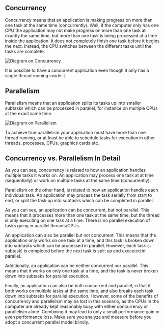 ## Concurrency

Concurrency means that an application is making progress on more than one task at the same time (concurrently). Well,
if the computer only has one CPU the application may not make progress on more than one task at exactly the same time,
but more than one task is being processed at a time inside the application. It does not completely finish one task
before it begins the next. Instead, the CPU switches between the different tasks until the tasks are complete.

![Diagram on Concurrency](../images/concurrency-vs-parallelism-1.png)

It is possible to have a concurrent application even though it only has a single thread running inside it.

## Parallelism

Parallelism means that an application splits its tasks up into smaller subtasks which can be processed in parallel, for
instance on multiple CPUs at the exact same time.

![Diagram on Parallelism](../images/concurrency-vs-parallelism-2.png)

To achieve true parallelism your application must have more than one thread running, or at least be able to schedule
tasks for execution in other threads, processes, CPUs, graphics cards etc.

## Concurrency vs. Parallelism In Detail

As you can see, concurrency is related to how an application handles multiple tasks it works on. An application may
process one task at at time (sequentially) or work on multiple tasks at the same time (concurrently).

Parallelism on the other hand, is related to how an application handles each individual task. An application may process
the task serially from start to end, or split the task up into subtasks which can be completed in parallel.

As you can see, an application can be concurrent, but not parallel. This means that it processes more than one task at
the same time, but the thread is only executing on one task at a time. There is no parallel execution of tasks going in
parallel threads/CPUs.

An application can also be parallel but not concurrent. This means that the application only works on one task at a
time, and this task is broken down into subtasks which can be processed in parallel. However, each task (+ subtask) is
completed before the next task is split up and executed in parallel.

Additionally, an application can be neither concurrent nor parallel. This means that it works on only one task at a
time, and the task is never broken down into subtasks for parallel execution.

Finally, an application can also be both concurrent and parallel, in that it both works on multiple tasks at the same
time, and also breaks each task down into subtasks for parallel execution. However, some of the benefits of concurrency
and parallelism may be lost in this scenario, as the CPUs in the computer are already kept reasonably busy with either
concurrency or parallelism alone. Combining it may lead to only a small performance gain or even performance loss. Make
sure you analyze and measure before you adopt a concurrent parallel model blindly.
